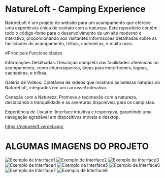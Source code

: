 # NatureLoft - Camping Experience
NatureLoft é um projeto de website para um acampamento que oferece uma experiência única de contato com a natureza. Este repositório contém todo o código-fonte para o desenvolvimento de um site moderno e interativo, proporcionando aos visitantes informações detalhadas sobre as facilidades do acampamento, trilhas, cachoeiras, e muito mais.

#Principais Funcionalidades

Informações Detalhadas: Descrição completa das facilidades oferecidas no acampamento, como churrasqueiras, áreas para motorhomes, lagoas, cachoeiras, e trilhas.

Galeria de Vídeos: Coletânea de vídeos que mostram as belezas naturais do NatureLoft, integrados em um carrossel interativo.

Conexão com a Natureza: Promove a reconexão com a natureza, destacando a tranquilidade e as aventuras disponíveis para os campistas.

Experiência de Usuário: Interface intuitiva e responsiva, garantindo uma navegação agradável em dispositivos móveis e desktop.

https://natureloft.vercel.app/

# ALGUMAS IMAGENS DO PROJETO

![Exemplo de Interface1](src/assets/imgProject/img1.jpeg)
![Exemplo de Interface2](vite-project/src/assets/imgProject/img2.jpeg)
![Exemplo de Interface3](vite-project/src/assets/imgProject/img3.jpeg)
![Exemplo de Interface4](vite-project/src/assets/imgProject/img4.jpeg)
![Exemplo de Interface5](vite-project/src/assets/imgProject/img5.jpeg)
![Exemplo de Interface6](vite-project/src/assets/imgProject/img6.jpeg)
![Exemplo de Interface7](vite-project/src/assets/imgProject/img7.jpeg)
![Exemplo de Interface8](vite-project/src/assets/imgProject/img8.jpeg)
